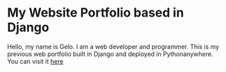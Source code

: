 # My Website Portfolio based in Django
Hello, my name is Gelo. I am a web developer and programmer. This is my previous web portfolio built in Django and deployed in Pythonanywhere. <br/>
You can visit it [here](http:gelooqt.pythonanywhere.com)
